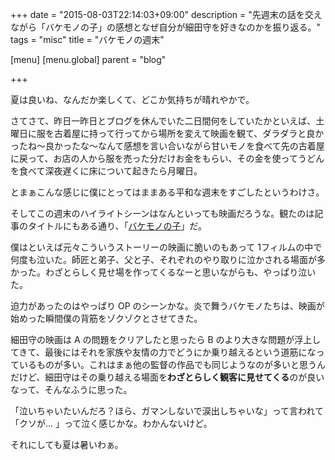 +++
date = "2015-08-03T22:14:03+09:00"
description = "先週末の話を交えながら「バケモノの子」の感想となぜ自分が細田守を好きなのかを振り返る。"
tags = "misc"
title = "バケモノの週末"

[menu]
  [menu.global]
    parent = "blog"

+++

夏は良いね、なんだか楽しくて、どこか気持ちが晴れやかで。

さてさて、昨日一昨日とブログを休んでいた二日間何をしていたかといえば、土曜日に服を古着屋に持って行ってから場所を変えて映画を観て、ダラダラと良かったね～良かったな～なんて感想を言い合いながら甘いモノを食べて先の古着屋に戻って、お店の人から服を売った分だけお金をもらい、その金を使ってうどんを食べて深夜遅くに床について起きたら月曜日。

とまぁこんな感じに僕にとってはままある平和な週末をすごしたというわけさ。

そしてこの週末のハイライトシーンはなんといっても映画だろうな。観たのは記事のタイトルにもある通り、「[バケモノの子](http://www.bakemono-no-ko.jp/index.html)」だ。

僕はといえば元々こういうストーリーの映画に脆いのもあって 1フィルムの中で何度も泣いた。師匠と弟子、父と子、それぞれのやり取りに泣かされる場面が多かった。わざとらしく見せ場を作ってくるなーと思いながらも、やっぱり泣いた。

迫力があったのはやっぱり OP のシーンかな。炎で舞うバケモノたちは、映画が始めった瞬間僕の背筋をゾクゾクとさせてきた。

細田守の映画は A の問題をクリアしたと思ったら B のより大きな問題が浮上してきて、最後にはそれを家族や友情の力でどうにか乗り越えるという道筋になっているものが多い。これはまぁ他の監督の作品でも同じようなのが多いと思うんだけど、細田守はその乗り越える場面を**わざとらしく観客に見せてくる**のが良いなって、そんなふうに思った。

「泣いちゃいたいんだろ？ほら、ガマンしないで涙出しちゃいな」って言われて「クソが... 」って泣く感じかな。わかんないけど。

それにしても夏は暑いわぁ。
